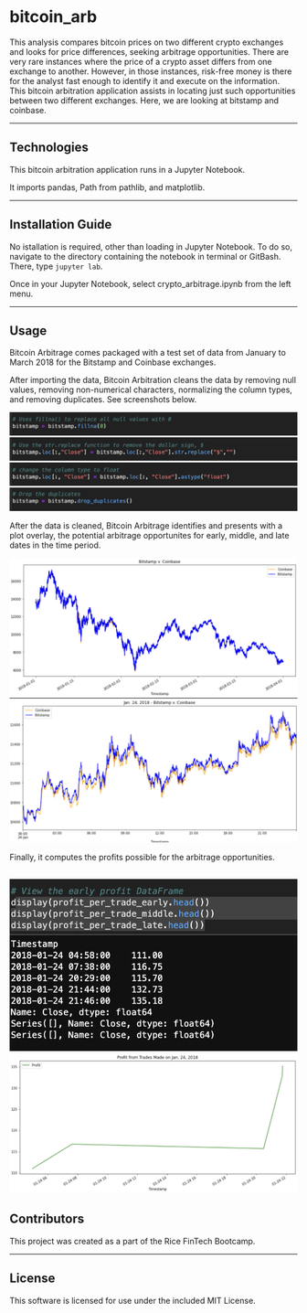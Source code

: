 # bitcoin_arb
This analysis compares bitcoin prices on two different crypto exchanges and looks for price differences, seeking arbitrage opportunities.  There are very rare instances where the price of a crypto asset differs from one exchange to another.  However, in those instances, risk-free money is there for the analyst fast enough to identify it and execute on the information.  This bitcoin arbitration application assists in locating just such opportunities between two different exchanges.  Here, we are looking at bitstamp and coinbase.

---

## Technologies

This bitcoin arbitration application runs in a Jupyter Notebook.  

It imports pandas, Path from pathlib, and matplotlib.

---

## Installation Guide

No istallation is required, other than loading in Jupyter Notebook.  To do so, navigate to the directory containing the notebook in terminal or GitBash.  There, type `jupyter lab`.

Once in your Jupyter Notebook, select crypto_arbitrage.ipynb from the left menu.

---

## Usage

Bitcoin Arbitrage comes packaged with a test set of data from January to March 2018 for the Bitstamp and Coinbase exchanges.

After importing the data, Bitcoin Arbitration cleans the data by removing null values, removing non-numerical characters, normalizing the column types, and removing duplicates.  See screenshots below.

![](./Resources/Img/1_fillna.png)
![](./Resources/Img/2_stringreplace.png)
![](./Resources/Img/3_float.png)
![](./Resources/Img/4_dropdup.png)


After the data is cleaned, Bitcoin Arbitrage identifies and presents with a plot overlay, the potential arbitrage opportunites for early, middle, and late dates in the time period.

![](./Resources/Img/5_overlay.png)
![](./Resources/Img/6_day_overlay.png)


Finally, it computes the profits possible for the arbitrage opportunities.

![](./Resources/Img/7_profit.png)
![](./Resources/Img/8_profitplot.png)
---

## Contributors

This project was created as a part of the Rice FinTech Bootcamp.

---

## License

This software is licensed for use under the included MIT License.
